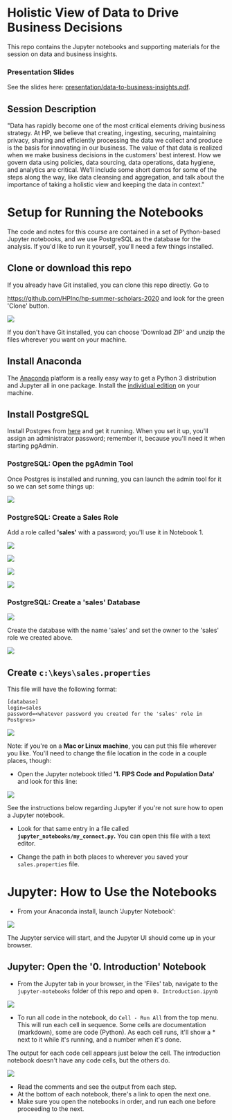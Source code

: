 # Holistic View of Data to Drive Business Decisions

This repo contains the Jupyter notebooks and supporting materials for the
session on data and business insights.  

### Presentation Slides
See the slides here: [presentation/data-to-business-insights.pdf](presentation/data-to-business-insights.pdf). 

## Session Description

"Data has rapidly become one of the most critical elements driving business strategy.  At HP, we believe that creating,
 ingesting, securing, maintaining privacy, sharing and efficiently processing the data we collect and produce is the
  basis for innovating in our business.  The value of that data is realized when we make business decisions in
   the customers’ best interest.  How we govern data using policies, data sourcing, data operations, data hygiene,
    and analytics are critical.  We’ll include some short demos for some of the steps along the way, like data 
    cleansing and aggregation, and talk about the importance of taking a holistic view and keeping the data in context."

# Setup for Running the Notebooks

The code and notes for this course are contained in a set of Python-based Jupyter notebooks, and we use PostgreSQL
as the database for the analysis.  If you'd like to run it yourself, you'll need a few things installed.

## Clone or download this repo

If you already have Git installed, you can clone this repo directly.  Go to

https://github.com/HPInc/hp-summer-scholars-2020 and look for the green 'Clone' button.

![](images/130-git-clone.png)

If you don't have Git installed, you can choose 'Download ZIP' and unzip the files wherever you want on your machine.
## Install Anaconda

The [Anaconda](https://www.anaconda.com/) platform is a really easy way to get a Python 3 distribution and Jupyter
all in one package.  Install the [individual edition](https://www.anaconda.com/products/individual) on your
machine.

## Install PostgreSQL

Install Postgres from [here](https://www.postgresql.org/download/) and get it running.  When you 
set it up, you'll assign an administrator password; remember it, because you'll need it
when starting pgAdmin.

### PostgreSQL: Open the pgAdmin Tool

Once Postgres is installed and running, you can launch the admin tool for it so we can set some things up:

![](images/80-pgadmin.png)

### PostgreSQL: Create a Sales Role

Add a role called **'sales'** with a password; you'll use it in Notebook 1.

![](images/20-create-role.png)

![](images/30-general-tab.png)

![](images/40-definition-tab.png)

![](images/50-privileges-tab.png)

### PostgreSQL: Create a 'sales' Database

![](images/90-create-db.png)

Create the database with the name 'sales' and set the owner to the 'sales' role we created above.

![](images/100-create-db-2.png)

## Create ```c:\keys\sales.properties```

This file will have the following format:
```
[database]
login=sales
password=<whatever password you created for the 'sales' role in Postgres>
```
![](images/60-sales-properties-file.png)

Note: if you're on a **Mac or Linux machine**, you can put this file wherever you like.
  You'll need to change the file location in the code in a couple places, though:

- Open the Jupyter notebook titled **'1. FIPS Code and Population Data'** and look for this line: 

![](images/70-config-1.png)

See the instructions below regarding Jupyter if you're not sure how to open a Jupyter notebook.  

- Look for that same entry in a file called **```jupyter_notebooks/my_connect.py```.**  You can
open this file with a text editor.

- Change the path in both places to wherever you saved your ```sales.properties``` file.

# Jupyter: How to Use the Notebooks

- From your Anaconda install, launch 'Jupyter Notebook':
  
![](images/10-jupyter-run.png)
  
The Jupyter service will start, and the Jupyter UI should come up in your browser.

## Jupyter: Open the '0. Introduction' Notebook

- From the Jupyter tab in your browser, in the 'Files' tab, 
navigate to the ```jupyter-notebooks``` folder of this repo and open ```0. Introduction.ipynb```

![](images/110-jupyter-open.png)

- To run all code in the notebook, do ```Cell - Run All``` from the top menu.  This will run each cell in sequence.
Some cells are documentation (markdown), some are code (Python).  As each cell runs, it'll show a * next to it 
while it's running, and a number when it's done.  

The output for each code cell appears just below the cell. The introduction notebook
 doesn't have any code cells, but the others do.

![](images/120-run-cells.png)

- Read the comments and see the output from each step.
- At the bottom of each notebook, there's a link to open the next one.
- Make sure you open the notebooks in order, and run each one before proceeding to the next.




